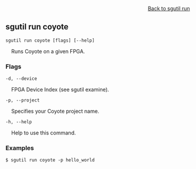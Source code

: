 <div id="readme" class="Box-body readme blob js-code-block-container">
<article class="markdown-body entry-content p-3 p-md-6" itemprop="text">
<p align="right">
<a href="https://github.com/fpgasystems/sgrt/blob/main/cli/manual/sgutil-run.md#sgutil-run">Back to sgutil run</a>
</p>

## sgutil run coyote

<code>sgutil run coyote [flags] [--help]</code>
<p>
  &nbsp; &nbsp; Runs Coyote on a given FPGA.
</p>

### Flags
<code>-d, --device <string></code>
<p>
  &nbsp; &nbsp; FPGA Device Index (see sgutil examine).
</p>

<code>-p, --project</code>
<p>
  &nbsp; &nbsp; Specifies your Coyote project name.
</p>

<code>-h, --help</code>
<p>
  &nbsp; &nbsp; Help to use this command.
</p>

### Examples
```
$ sgutil run coyote -p hello_world
```